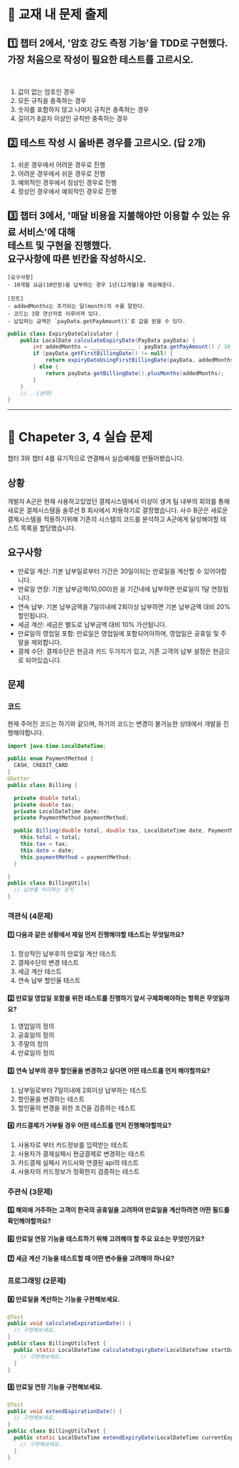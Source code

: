 # 🔶 교재 내 문제 출제
## 1️⃣ 챕터 2에서, '암호 강도 측정 기능'을 TDD로 구현했다. <br/> 가장 처음으로 작성이 필요한 테스트를 고르시오.
<br>

1. 값이 없는 암호인 경우
2. 모든 규칙을 충족하는 경우
3. 숫자를 포함하지 않고 나머지 규칙은 충족하는 경우
4. 길이가 8글자 이상인 규칙만 충족하는 경우

## 2️⃣ 테스트 작성 시 올바른 경우를 고르시오. (답 2개)

1. 쉬운 경우에서 어려운 경우로 진행
2. 어려운 경우에서 쉬운 경우로 진행
3. 예외적인 경우에서 정상인 경우로 진행
4. 정상인 경우에서 예외적인 경우로 진행

## 3️⃣ 챕터 3에서, '매달 비용을 지불해야만 이용할 수 있는 유료 서비스'에 대해 <br/> 테스트 및 구현을 진행했다. <br/> 요구사항에 따른 빈칸을 작성하시오.

```
[요구사항]
- 10개월 요금(10만원)을 납부하는 경우 1년(12개월)을 제공해준다.

[힌트]
- addedMonths는 추가되는 달(month)의 수를 말한다.
- 코드는 3항 연산자로 이루어져 있다.
- 납입하는 금액은 `payData.getPayAmount()`로 값을 받을 수 있다.
```
```java
public class ExpiryDateCalculator {
    public LocalDate calculateExpiryDate(PayData payData) {
        int addedMonths = ______________ : payData.getPayAmount() / 10_000;
        if (payData.getFirstBillingDate() != null) {
            return expiryDateUsingFirstBillingDate(payData, addedMonths);
        } else {
            return payData.getBillingDate().plusMonths(addedMonths);
        }
    }
    //...{생략}
}
```

---

# 🔶 Chapeter 3, 4 실습 문제
챕터 3와 챕터 4를 유기적으로 연결해서 실습예제를 만들어봤습니다.

## 상황
개발자 A군은 현재 사용하고있었던 결제시스템에서 이상이 생겨 팀 내부의 회의를 통해 새로운 결제시스템을 솔루션 B 회사에서 차용하기로 결정했습니다.
사수 B군은 새로운 결제시스템을 적용하기위해 기존의 시스템의 코드를 분석하고 A군에게 달성해야할 테스트 목록을 할당했습니다.
## 요구사항
- 만료일 계산: 기본 납부일로부터 기간은 30일이되는 만료일을 계산할 수 있어야합니다.
- 만료일 연장: 기본 납부금액(10,000)원 을 기간내에 납부하면 만료일이 1달 연장됩니다.
- 연속 납부: 기본 납부금액을 7일이내에 2회이상 납부하면 기본 납부금액 대비 20% 할인됩니다.
- 세금 계산: 세금은 별도로 납부금액 대비 10% 가산됩니다.
- 만료일의 영업일 포함: 만료일은 영업일에 포함되어야하며, 영업일은 공휴일 및 주말을 제외합니다.
- 결제 수단: 결제수단은 현금과 카드 두가지가 있고, 기존 고객의 납부 설정은 현금으로 되어있습니다.

## 문제
### 코드
현재 주어진 코드는 하기와 같으며, 하기의 코드는 변경이 불가능한 상태에서 개발을 진행해야합니다.
```java
import java.time.LocalDateTime;

public enum PaymentMethod {
  CASH, CREDIT_CARD
}
@Getter
public class Billing {

  private double total;
  private double tax;
  private LocalDateTime date;
  private PaymentMethod paymentMethod;

  public Billing(double total, double tax, LocalDateTime date, PaymentMethod paymentMethod) {
    this.total = total;
    this.tax = tax;
    this.date = date;
    this.paymentMethod = paymentMethod;
  }

}
public class BillingUtils{
  // 납부를 처리하는 로직
}

```

### 객관식 (4문제)
#### 1️⃣ 다음과 같은 상황에서 제일 먼저 진행해야할 테스트는 무엇일까요?
1. 정상적인 납부후의 만료일 계산 테스트
2. 결제수단의 변경 테스트
3. 세금 계산 테스트
4. 연속 납부 할인율 테스트


#### 2️⃣ 만료일 영업일 포함을 위한 테스트를 진행하기 앞서 구체화해야하는 항목은 무엇일까요?
1. 영업일의 정의
2. 공휴일의 정의
3. 주말의 정의
4. 만료일의 정의


#### 3️⃣ 연속 납부의 경우 할인율을 변경하고 싶다면 어떤 테스트를 먼저 해야할까요?
1. 납부일로부터 7일이내에 2회이상 납부하는 테스트
2. 할인율을 변경하는 테스트
3. 할인율의 변경을 위한 조건을 검증하는 테스트

#### 4️⃣ 카드결제가 거부될 경우 어떤 테스트를 먼저 진행해야할까요?
1. 사용자로 부터 카드정보를 입력받는 테스트
2. 사용자가 결제실패시 현금결제로 변경하는 테스트
3. 카드결제 실패시 카드사와 연결된 api의 테스트
4. 사용자의 카드정보가 정확한지 검증하는 테스트


### 주관식 (3문제)
#### 5️⃣ 해외에 거주하는 고객이 한국의 공휴일을 고려하여 만료일을 계산하려면 어떤 필드를 확인해야할까요?

#### 6️⃣ 만료일 연장 기능을 테스트하기 위해 고려해야 할 주요 요소는 무엇인가요?

#### 7️⃣ 세금 계산 기능을 테스트할 때 어떤 변수들을 고려해야 하나요?


### 프로그래밍 (2문제)
#### 8️⃣ 만료일을 계산하는 기능을 구현해보세요.
```java
@Test
public void calculateExpirationDate() {
  // 구현해보세요.
}
public class BillingUtilsTest {
  public static LocalDateTime calculateExpiryDate(LocalDateTime startDate) {
    // 구현해보세요.
  }
}
```

#### 9️⃣ 만료일 연장 기능을 구현해보세요.
```java
@Test
public void extendExpirationDate() {
  // 구현해보세요.
}
public class BillingUtilsTest {
  public static LocalDateTime extendExpiryDate(LocalDateTime currentExpiryDate) {
    // 구현해보세요.
  }
}
```
